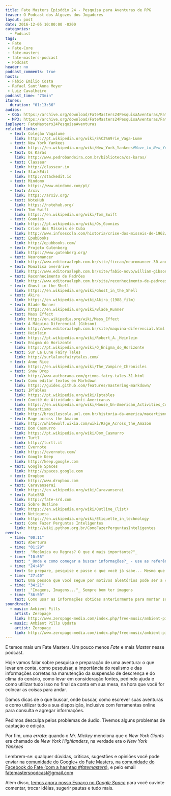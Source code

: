 ```yaml
---
title: Fate Masters Episódio 24 - Pesquisa para Aventuras de RPG
teaser: O Podcast dos Algozes dos Jogadores
layout: post
date: 2016-12-05 10:00:00 -0200
categories:
  - Podcast
tags:
 - Fate
 - Fate-Core
 - fate-masters
 - fate-masters-podcast
 - Podcast
header: no
podcast_comments: true 
hosts:
 - Fábio Emilio Costa
 - Rafael Sant'Anna Meyer
 - Luiz Cavalheiro
podcast_time: "73min"
itunes:
  duration: "01:13:36"
audios:
 - OGG: https://archive.org/download/FateMasters24PesquisaAventuras/FateMasters24-PesquisaAventuras.ogg 
 - MP3: https://archive.org/download/FateMasters24PesquisaAventuras/FateMasters24-PesquisaAventuras.mp3
iaplayer: FateMasters24PesquisaAventuras
related_links:
  - text: Coleção Vagalume
    link: https://pt.wikipedia.org/wiki/S%C3%A9rie_Vaga-Lume
  - text: New York Yankees
    link: https://en.wikipedia.org/wiki/New_York_Yankees#Move_to_New_York:_the_Highlanders_years_.281903.E2.80.931912.29
  - text: Os Karas
    link: http://www.pedrobandeira.com.br/biblioteca/os-karas/
  - text: Classeur
    link: http://classeur.io
  - text: StackEdit
    link: http://stackedit.io
  - text: Mindomo
    link: https://www.mindomo.com/pt/
  - text: Arxiv
    link: https://arxiv.org/
  - text: NoteHub
    link: https://notehub.org/
  - text: Tom Swift
    link: https://en.wikipedia.org/wiki/Tom_Swift
  - text: Goonies
    link: https://pt.wikipedia.org/wiki/Os_Goonies
  - text: Crise dos Mísseis de Cuba
    link: http://www.infoescola.com/historia/crise-dos-misseis-de-1962/
  - text: EpubBooks
    link: http://epubbooks.com/
  - text: Projeto Gutenberg
    link: https://www.gutenberg.org/
  - text: Neuromancer
    link: http://www.editoraaleph.com.br/site/ficcao/neuromancer-30-anos.html
  - text: Monalisa overdrive
    link: http://www.editoraaleph.com.br/site/fabio-novo/william-gibson/mona-lisa-overdrive.html
  - text: Reconhecimento de Padrões
    link: http://www.editoraaleph.com.br/site/reconhecimento-de-padroes.html
  - text: Ghost in the Shell
    link: https://en.wikipedia.org/wiki/Ghost_in_the_Shell
  - text: Akira
    link: https://en.wikipedia.org/wiki/Akira_(1988_film)
  - text: Blade Runner
    link: https://en.wikipedia.org/wiki/Blade_Runner
  - text: Mass Effect
    link: http://en.wikipedia.org/wiki/Mass_Effect
  - text: A Máquina Diferencial (Gibson)
    link: http://www.editoraaleph.com.br/site/maquina-diferencial.html
  - text: Heinlein
    link: https://pt.wikipedia.org/wiki/Robert_A._Heinlein
  - text: Enigma do Horizonte
    link: https://pt.wikipedia.org/wiki/O_Enigma_do_Horizonte
  - text: Sur La Lune Fairy Tales
    link: http://surlalunefairytales.com/
  - text: Anne Rice
    link: https://en.wikipedia.org/wiki/The_Vampire_Chronicles
  - text: Snow Drop 
    link: http://www.authorama.com/grimms-fairy-tales-31.html
  - text: Como editar textos em Markdown 
    link: https://guides.github.com/features/mastering-markdown/
  - text: IPTables
    link: https://pt.wikipedia.org/wiki/Iptables
  - text: Comitê de Atividades Anti-Americanas
    link: https://en.wikipedia.org/wiki/House_Un-American_Activities_Committee
  - text: Macartismo
    link: http://brasilescola.uol.com.br/historia-da-america/macartismo.htm
  - text: Rage across the Amazon
    link: http://whitewolf.wikia.com/wiki/Rage_Across_the_Amazon
  - text: Dom Casmurro
    link: https://pt.wikipedia.org/wiki/Dom_Casmurro
  - text: Turtl
    link: http://turtl.it
  - text: Evernote
    link: https://evernote.com/
  - text: Google Keep
    link: http://keep.google.com
  - text: Google Spaces
    link: http://spaces.google.com
  - text: Dropbox
    link: http://www.dropbox.com
  - text: Caravanserai
    link: https://en.wikipedia.org/wiki/Caravanserai
  - text: FateSRD
    link: http://fate-srd.com
  - text: Sobre Outline
    link: https://en.wikipedia.org/wiki/Outline_(list) 
  - text: Netiqueta
    link: https://en.wikipedia.org/wiki/Etiquette_in_technology
  - text: Como Fazer Perguntas Inteligentes
    link: http://wiki.python.org.br/ComoFazerPerguntasInteligentes
events:
  - time: "00:11"
    text: Abertura
  - time: "01:29"
    text: _"Mecânica ou Regras? O que é mais importante?"_
  - time: "10:56"
    text: "_Onde e como começar a buscar informações?_ - use as referências indicadas no seu cenário e procure fóruns adequados (com a etiqueta adequada)" 
  - time: "24:48"
    text: Se prepare, pesquise e passe o que você já sabe... Mesmo que seja apenas o que você obteve no Google
  - time: "27:40"
    text: Uma pessoa que você segue por motivos aleatórios pode ser a chave para obter informações!
  - time: "34:21"
    text: _"Imagens, Imagens..."_ Sempre bom ter imagens
  - time: "36:50"
    text: Como usar as informações obtidas anteriormente para montar suas aventuras
soundtrack:
  - music: Ambient Pills
    artist: Zeropage
    link: http://www.zeropage-media.com/index.php/free-music/ambient-pills
  - music: Ambient Pills Update
    artist: Zeropage
    link: http://www.zeropage-media.com/index.php/free-music/ambient-pills-update
---
```


E temos mais um Fate Masters. Um pouco menos _Fate_ e mais _Master_ nesse podcast.

Hoje vamos falar sobre pesquisa e preparação de uma aventura: o que levar em conta, como pesquisar, a importância do realismo e das informações corretas na manutenção da suspensão de descrença e do clima do cenário, como levar em consideração fontes, pedindo ajuda e como utilizar tudo isso no final da conta em sua mesa, na hora que você for colocar as coisas para andar. 

Damos dicas de o que buscar, onde buscar, como escrever suas aventuras e como utilizar tudo a sua disposição, inclusive com ferramentas online para consulta e agregar informações.

Pedimos desculpa pelos problemas de áudio. Tivemos alguns problemas de captação e edição.

Por fim, uma _errata_: quando o _Mr. Mickey_ menciona que o _New York Giants_ era chamado de _New York Highlanders_, na verdade era o _New York Yankees_

Lembrem-se: qualquer  dúvidas, críticas, sugestões  e opiniões você pode enviar na [comunidade do Google+ do Fate Masters][gplus], na [comunidade do Facebook do Fate (com a hashtag _#fatemasters_)][fb], e pelo email <fatemasterspodcast@gmail.com>

Além disso, [temos agora nosso Espaço no _Google Space_][spaces] para você ouvinte comentar, trocar idéias, sugerir pautas e tudo mais.

[gplus]: https://plus.google.com/communities/100913016060492249875
[fb]: https://www.facebook.com/groups/faterpgbrasil/
[spaces]: https://goo.gl/spaces/gFqsaUsaSJN1boHH9
